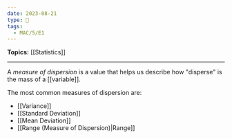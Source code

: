 ```yaml
---
date: 2023-08-21
type: 🧠
tags:
  - MAC/5/E1
---
```


**Topics:** [[Statistics]]

---

A _measure of dispersion_ is a value that helps us describe how "disperse" is the mass of a [[variable]].

The most common measures of dispersion are:

- [[Variance]]
- [[Standard Deviation]]
- [[Mean Deviation]]
- [[Range (Measure of Dispersion)|Range]]
